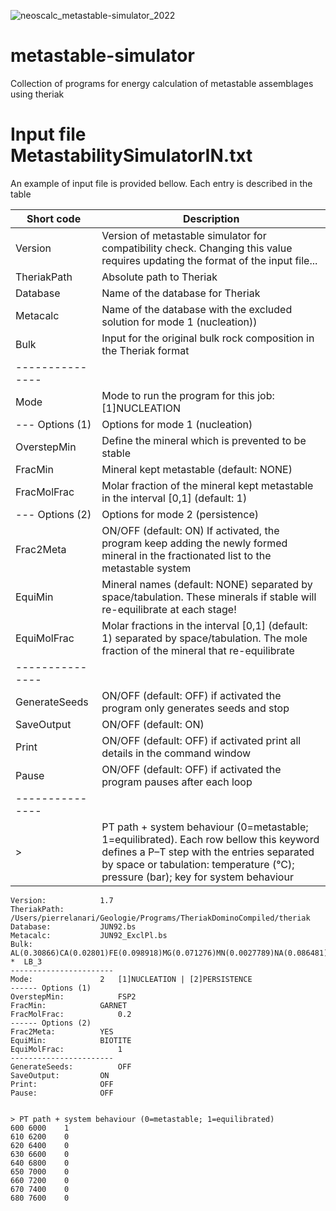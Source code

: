 ![neoscalc_metastable-simulator_2022](https://user-images.githubusercontent.com/54409312/169957104-0dc632c0-912a-429e-9f1b-b00b207a4b86.png)


# metastable-simulator
Collection of programs for energy calculation of metastable assemblages using theriak

# Input file MetastabilitySimulatorIN.txt

An example of input file is provided bellow. Each entry is described in the table

| Short code      | Description                                                   |
| ----------------| --------------------------------------------------------------|
| Version         | Version of metastable simulator for compatibility check. Changing this value requires updating the format of the input file... |
| TheriakPath     | Absolute path to Theriak       |
| Database        | Name of the database for Theriak        |
| Metacalc        | Name of the database with the excluded solution for mode 1 (nucleation))        |
| Bulk            | Input for the original bulk rock composition in the Theriak format        |
| --------------- |                                                               |
| Mode            | Mode to run the program for this job: [1]NUCLEATION | [2]PERSISTENCE        |
| --- Options (1) | Options for mode 1 (nucleation)                                                              |
| OverstepMin     | Define the mineral which is prevented to be stable    |
| FracMin         | Mineral kept metastable (default: NONE)      |
| FracMolFrac     | Molar fraction of the mineral kept metastable in the interval [0,1] (default: 1)      |
| --- Options (2) | Options for mode 2 (persistence)                                                              |
| Frac2Meta       | ON/OFF (default: ON) If activated, the program keep adding the newly formed mineral in the fractionated list to the metastable system      |
| EquiMin         | Mineral names (default: NONE) separated by space/tabulation. These minerals if stable will re-equilibrate at each stage!       |
| EquiMolFrac     | Molar fractions in the interval [0,1] (default: 1) separated by space/tabulation. The mole fraction of the mineral that re-equilibrate        |
| --------------- |                                                               |
| GenerateSeeds   | ON/OFF (default: OFF) if activated the program only generates seeds and stop         |
| SaveOutput      | ON/OFF (default: ON)       |
| Print           | ON/OFF (default: OFF) if activated print all details in the command window              |
| Pause           | ON/OFF (default: OFF) if activated the program pauses after each loop                     |
| --------------- |                                                                |
| >               | PT path + system behaviour (0=metastable; 1=equilibrated). Each row bellow this keyword defines a P–T step with the entries separated by space or tabulation: temperature (°C); pressure (bar); key for system behaviour |




```
Version:			1.7
TheriakPath:			/Users/pierrelanari/Geologie/Programs/TheriakDominoCompiled/theriak
Database:			JUN92.bs
Metacalc:			JUN92_ExclPl.bs
Bulk:				AL(0.30866)CA(0.02801)FE(0.098918)MG(0.071276)MN(0.0027789)NA(0.086481)SI(1.0716)TI(0.011115)K(0.090249)H(0.03744)O(?)   *  LB_3  
-----------------------
Mode:				2	[1]NUCLEATION | [2]PERSISTENCE
------ Options (1)
OverstepMin:			FSP2
FracMin:			GARNET
FracMolFrac:			0.2		
------ Options (2)
Frac2Meta:			YES
EquiMin:			BIOTITE
EquiMolFrac:			1
-----------------------
GenerateSeeds:			OFF
SaveOutput:			ON
Print:				OFF		
Pause:				OFF


> PT path + system behaviour (0=metastable; 1=equilibrated)
600	6000	1
610	6200	0
620	6400	0
630	6600	0
640	6800	0
650	7000	0
660	7200	0
670	7400	0
680	7600	0
```


